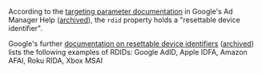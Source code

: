 According to the [targeting parameter documentation](https://support.google.com/admanager/answer/7320899?hl=en#rdid-idtype-is_lat) in Google's Ad Manager Help ([archived](https://web.archive.org/web/20240429092541/https://support.google.com/admanager/answer/7320899?hl=en#rdid-idtype-is_lat)), the `rdid` property holds a "resettable device identifier".

Google's further [documentation on resettable device identifiers](https://support.google.com/admanager/answer/6238701) ([archived](https://web.archive.org/web/20240429092547/https://support.google.com/admanager/answer/6238701)) lists the following examples of RDIDs: Google AdID, Apple IDFA, Amazon AFAI, Roku RIDA, Xbox MSAI
